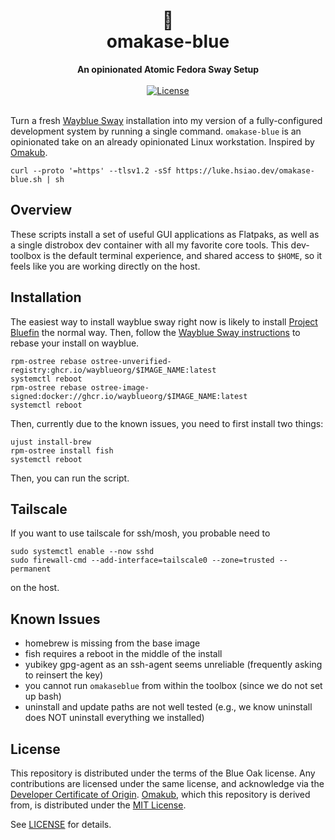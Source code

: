 <h1 align="center">
    🍣<br>
    omakase-blue
</h1>
<div align="center">
    <strong>An opinionated Atomic Fedora Sway Setup</strong>
</div>
<br>
<div align="center">
  <a href="https://github.com/lukehsiao/omakase-blue/blob/main/LICENSE.md">
    <img src="https://img.shields.io/badge/license-BlueOak--1.0.0-whitesmoke" alt="License">
  </a>
</div>
<br>

Turn a fresh [Wayblue Sway](https://github.com/wayblueorg/wayblue) installation into my version of a fully-configured development system by running a single command.
`omakase-blue` is an opinionated take on an already opinionated Linux workstation.
Inspired by [Omakub](https://omakub.org/).

```
curl --proto '=https' --tlsv1.2 -sSf https://luke.hsiao.dev/omakase-blue.sh | sh
```

## Overview

These scripts install a set of useful GUI applications as Flatpaks, as well as a single distrobox dev container with all my favorite core tools.
This dev-toolbox is the default terminal experience, and shared access to `$HOME`, so it feels like you are working directly on the host.

## Installation

The easiest way to install wayblue sway right now is likely to install [Project Bluefin](https://projectbluefin.io/) the normal way.
Then, follow the [Wayblue Sway instructions](https://github.com/wayblueorg/wayblue?tab=readme-ov-file#rebasing) to rebase your install on wayblue.

```
rpm-ostree rebase ostree-unverified-registry:ghcr.io/wayblueorg/$IMAGE_NAME:latest
systemctl reboot
rpm-ostree rebase ostree-image-signed:docker://ghcr.io/wayblueorg/$IMAGE_NAME:latest
systemctl reboot
```

Then, currently due to the known issues, you need to first install two things:

```
ujust install-brew
rpm-ostree install fish
systemctl reboot
```

Then, you can run the script.

## Tailscale

If you want to use tailscale for ssh/mosh, you probable need to

```
sudo systemctl enable --now sshd
sudo firewall-cmd --add-interface=tailscale0 --zone=trusted --permanent
```

on the host.

## Known Issues

- homebrew is missing from the base image
- fish requires a reboot in the middle of the install
- yubikey gpg-agent as an ssh-agent seems unreliable (frequently asking to reinsert the key)
- you cannot run `omakaseblue` from within the toolbox (since we do not set up bash)
- uninstall and update paths are not well tested (e.g., we know uninstall does NOT uninstall everything we installed)

## License

This repository is distributed under the terms of the Blue Oak license.
Any contributions are licensed under the same license, and acknowledge via the [Developer Certificate of Origin](https://developercertificate.org/).
[Omakub](https://omakub.org/), which this repository is derived from, is distributed under the [MIT License](https://opensource.org/license/MIT).

See [LICENSE](LICENSE) for details.
